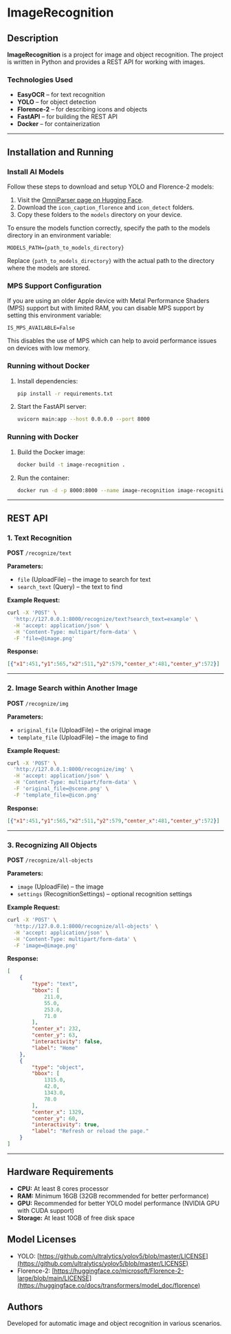 # ImageRecognition

## Description
**ImageRecognition** is a project for image and object recognition. The project is written in Python and provides a REST API for working with images.

### Technologies Used
- **EasyOCR** – for text recognition
- **YOLO** – for object detection
- **Florence-2** – for describing icons and objects
- **FastAPI** – for building the REST API
- **Docker** – for containerization

---

## Installation and Running

### Install AI Models
Follow these steps to download and setup YOLO and Florence-2 models:

1. Visit the [OmniParser page on Hugging Face](https://huggingface.co/microsoft/OmniParser).
2. Download the `icon_caption_florence` and `icon_detect` folders.
3. Copy these folders to the `models` directory on your device.

To ensure the models function correctly, specify the path to the models directory in an environment variable:
```
MODELS_PATH={path_to_models_directory}
```
Replace `{path_to_models_directory}` with the actual path to the directory where the models are stored.

### MPS Support Configuration
If you are using an older Apple device with Metal Performance Shaders (MPS) support but with limited RAM, you can disable MPS support by setting this environment variable:
```
IS_MPS_AVAILABLE=False
```
This disables the use of MPS which can help to avoid performance issues on devices with low memory.

### Running without Docker
1. Install dependencies:
    ```sh
    pip install -r requirements.txt
    ```
2. Start the FastAPI server:
    ```sh
    uvicorn main:app --host 0.0.0.0 --port 8000
    ```

### Running with Docker
1. Build the Docker image:
    ```sh
    docker build -t image-recognition .
    ```
2. Run the container:
    ```sh
    docker run -d -p 8000:8000 --name image-recognition image-recognition
    ```

---

## REST API

### 1. Text Recognition
**POST** `/recognize/text`

**Parameters:**
- `file` (UploadFile) – the image to search for text
- `search_text` (Query) – the text to find

**Example Request:**
```sh
curl -X 'POST' \
  'http://127.0.0.1:8000/recognize/text?search_text=example' \
  -H 'accept: application/json' \
  -H 'Content-Type: multipart/form-data' \
  -F 'file=@image.png'
```

**Response:**
```json
[{"x1":451,"y1":565,"x2":511,"y2":579,"center_x":481,"center_y":572}]
```

---

### 2. Image Search within Another Image
**POST** `/recognize/img`

**Parameters:**
- `original_file` (UploadFile) – the original image
- `template_file` (UploadFile) – the image to find

**Example Request:**
```sh
curl -X 'POST' \
  'http://127.0.0.1:8000/recognize/img' \
  -H 'accept: application/json' \
  -H 'Content-Type: multipart/form-data' \
  -F 'original_file=@scene.png' \
  -F 'template_file=@icon.png'
```

**Response:**
```json
[{"x1":451,"y1":565,"x2":511,"y2":579,"center_x":481,"center_y":572}]
```

---

### 3. Recognizing All Objects
**POST** `/recognize/all-objects`

**Parameters:**
- `image` (UploadFile) – the image
- `settings` (RecognitionSettings) – optional recognition settings

**Example Request:**
```sh
curl -X 'POST' \
  'http://127.0.0.1:8000/recognize/all-objects' \
  -H 'accept: application/json' \
  -H 'Content-Type: multipart/form-data' \
  -F 'image=@image.png'
```

**Response:**
```json
[
    {
        "type": "text",
        "bbox": [
            211.0,
            55.0,
            253.0,
            71.0
        ],
        "center_x": 232,
        "center_y": 63,
        "interactivity": false,
        "label": "Home"
    },
    {
        "type": "object",
        "bbox": [
            1315.0,
            42.0,
            1343.0,
            78.0
        ],
        "center_x": 1329,
        "center_y": 60,
        "interactivity": true,
        "label": "Refresh or reload the page."
    }
]
```

---

## Hardware Requirements
- **CPU:** At least 8 cores processor
- **RAM:** Minimum 16GB (32GB recommended for better performance)
- **GPU:** Recommended for better YOLO model performance (NVIDIA GPU with CUDA support)
- **Storage:** At least 10GB of free disk space

## Model Licenses
- YOLO: [https://github.com/ultralytics/yolov5/blob/master/LICENSE](https://github.com/ultralytics/yolov5/blob/master/LICENSE)
- Florence-2: [https://huggingface.co/microsoft/Florence-2-large/blob/main/LICENSE](https://huggingface.co/docs/transformers/model_doc/florence)

## Authors
Developed for automatic image and object recognition in various scenarios.

